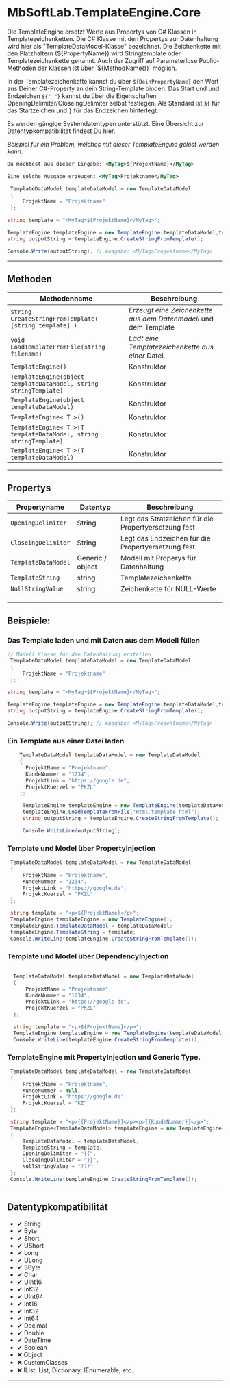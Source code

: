 ﻿# MbSoftLab.TemplateEngine.Core

Die TemplateEngine ersetzt Werte aus Propertys von C# Klassen in Templatezeichenketten.
Die C# Klasse mit den Propertys zur Datenhaltung wird hier als "TemplateDataModel-Klasse" bezeichnet. 
Die Zeichenkette mit den Platzhaltern (${PropertyName}) wird Stringtemplate oder Templatezeichenkette genannt.
Auch der Zugriff auf Parameterlose Public-Methoden der Klassen ist über `${MethodName()}` möglich. 


In der Templatezeichenkette kannst du über `${DeinPropertyName}` den Wert aus Deiner C#-Property an dein String-Template binden. 
Das Start und und Endzeichen `${" "}` kannst du über die Eigenschaften OpeningDelimiter/CloseingDelimiter selbst festlegen. 
Als Standard ist `${` für das Startzeichen und `}` für das Endzeichen hinterlegt.

Es werden gängige Systemdatentypen unterstützt. Eine Übersicht zur Datentypkompatibilität findest Du hier.

*Beispiel für ein Problem, welches mit dieser TemplateEngine gelöst werden kann:*

```XML
Du möchtest aus dieser Eingabe: <MyTag>${ProjektName}</MyTag>

Eine solche Ausgabe erzeugen: <MyTag>Projektname</MyTag>
````

```csharp
 TemplateDataModel templateDataModel = new TemplateDataModel
 {
     ProjektName = "Projektname"
 };

string template = "<MyTag>${ProjektName}</MyTag>";

TemplateEngine templateEngine = new TemplateEngine(templateDataModel,template);
string outputString = templateEngine.CreateStringFromTemplate();

Console.Write(outputString); // Ausgabe: <MyTag>Projektname</MyTag> 
```

---


## Methoden 
|Methodenname                                                            |Beschreibung                                                     |
|------------------------------------------------------------------------|-----------------------------------------------------------------|
|`string CreateStringFromTemplate( [string template] )`                |*Erzeugt eine Zeichenkette aus dem Datenmodell* und dem Template   |
|`void LoadTemplateFromFile(string filename)`                          |*Lädt eine Templatezeichenkette aus einer* Datei.                  |
|`TemplateEngine()`                                                   |Konstruktor         |
|`TemplateEngine(object templateDataModel, string stringTemplate)`     |Konstruktor         |
|`TemplateEngine(object templateDataModel)`                            |Konstruktor         |
|`TemplateEngine< T >()`                                               |Konstruktor         |
|`TemplateEngine< T >(T templateDataModel, string stringTemplate)`     |Konstruktor         |
|`TemplateEngine< T >(T templateDataModel)`                            |Konstruktor         |

---

## Propertys 

|Propertyname                            |Datentyp          |Beschreibung                                                           |
|----------------------------------------|------------------|-------------------------------------------------------------------------|
|`OpeningDelimiter`                    |String            |Legt das Stratzeichen für die Propertyersetzung fest                     |
|`CloseingDelimiter`                   |String            |Legt das Endzeichen für die Propertyersetzung fest                       |
|`TemplateDataModel`                      |Generic / object  |Modell mit Properys für Datenhaltung                                     |
|`TemplateString`                      |string            |Templatezeichenkette                                                     |
|`NullStringValue`                     |string            |Zeichenkette für NULL-Werte                                              |

---

## Beispiele:

### **Das Template laden und mit Daten aus dem Modell füllen**
```csharp
// Modell Klasse für die Datenhaltung erstellen
 TemplateDataModel templateDataModel = new TemplateDataModel
 {
     ProjektName = "Projektname"
 };

string template = "<MyTag>${ProjektName}</MyTag>";

TemplateEngine templateEngine = new TemplateEngine(templateDataModel,template);
string outputString = templateEngine.CreateStringFromTemplate();

Console.Write(outputString); // Ausgabe: <MyTag>Projektname</MyTag> 
```
### **Ein Template aus einer Datei laden**
```csharp
    TemplateDataModel templateDataModel = new TemplateDataModel
    {
      ProjektName = "Projektname",
      KundeNummer = "1234",
      ProjektLink = "https://google.de",
      ProjektKuerzel = "PKZL"
    };

     TemplateEngine templateEngine = new TemplateEngine(templateDataModel);
     templateEngine.LoadTemplateFromFile("Html.template.html");
     string outputString = templateEngine.CreateStringFromTemplate();

     Console.WriteLine(outputString);
```


### **Template und Model über PropertyInjection** 
```csharp
 TemplateDataModel templateDataModel = new TemplateDataModel
 {
     ProjektName = "Projektname",
     KundeNummer = "1234",
     ProjektLink = "https://google.de",
     ProjektKuerzel = "PKZL"
 };

 string template = "<p>${ProjektName}</p>";
 TemplateEngine templateEngine = new TemplateEngine();
 templateEngine.TemplateDataModel = templateDataModel;
 templateEngine.TemplateString = template;
 Console.WriteLine(templateEngine.CreateStringFromTemplate());

```

### **Template und Model über DependencyInjection** 
```csharp

  TemplateDataModel templateDataModel = new TemplateDataModel
  {
      ProjektName = "Projektname",
      KundeNummer = "1234",
      ProjektLink = "https://google.de",
      ProjektKuerzel = "PKZL"
  };

  string template = "<p>${ProjektName}</p>";
  TemplateEngine templateEngine = new TemplateEngine(templateDataModel,template);
  Console.WriteLine(templateEngine.CreateStringFromTemplate());


```
### **TemplateEngine mit PropertyInjection und Generic Type.**
```csharp
 TemplateDataModel templateDataModel = new TemplateDataModel
 {
     ProjektName = "Projektname",
     KundeNummer = null,
     ProjektLink = "https://google.de",
     ProjektKuerzel = "KZ"
 };

 string template = "<p>{{ProjektName}}</p><p>{{KundeNummer}}</p>";
 TemplateEngine<TemplateDataModel> templateEngine = new TemplateEngine<TemplateDataModel>()
 {
     TemplateDataModel = templateDataModel,
     TemplateString = template,
     OpeningDelimiter = "{{",
     CloseingDelimiter = "}}",
     NullStringValue = "???"
 };
 Console.WriteLine(templateEngine.CreateStringFromTemplate());

```


---

 ## Datentypkompatibilität
 
- ✔ String
- ✔ Byte
- ✔ Short
- ✔ UShort
- ✔ Long
- ✔ ULong
- ✔ SByte
- ✔ Char
- ✔ UInt16
- ✔ Int32
- ✔ UInt64
- ✔ Int16
- ✔ Int32
- ✔ Int64
- ✔ Decimal
- ✔ Double
- ✔ DateTime
- ✔ Boolean
- ❌ Object
- ❌ CustomClasses
- ❌ IList, List, Dictionary, IEnumerable, etc..

 

---

 
